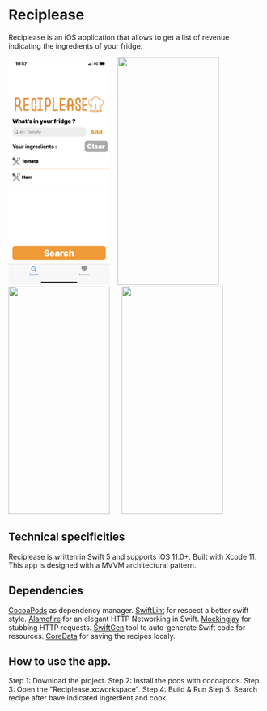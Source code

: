 # Reciplease
Reciplease is an iOS application that allows to get a list of revenue indicating the ingredients of your fridge.

<img src="./Screenshot/Search.png" width="200" height="450">&nbsp; &nbsp; <img src="./Pictures/RecipeList.png" width="200" height="450">&nbsp; &nbsp; <img src="./Pictures/Recipe.png" width="200" height="450">&nbsp; &nbsp; &nbsp; <img src="./Pictures/FavoriteList.png" width="200" height="450"> 

## Technical specificities 
Reciplease is written in Swift 5 and supports iOS 11.0+. Built with Xcode 11.
This app is designed with a MVVM architectural pattern.

## Dependencies
[CocoaPods](https://cocoapods.org) as dependency manager.
[SwiftLint](https://github.com/realm/SwiftLint) for respect a better swift style.
[Alamofire](https://github.com/Alamofire/Alamofire) for an elegant HTTP Networking in Swift.
[Mockingjay](https://github.com/kylef/Mockingjay) for stubbing HTTP requests.
[SwiftGen](https://github.com/SwiftGen/SwiftGen) tool to auto-generate Swift code for resources. 
[CoreData](https://developer.apple.com/documentation/coredata) for saving the recipes localy.

## How to use the app.
Step 1: Download the project.
Step 2: Install the pods with cocoapods.
Step 3: Open the "Reciplease.xcworkspace".
Step 4: Build & Run
Step 5: Search recipe after have indicated ingredient and cook.
